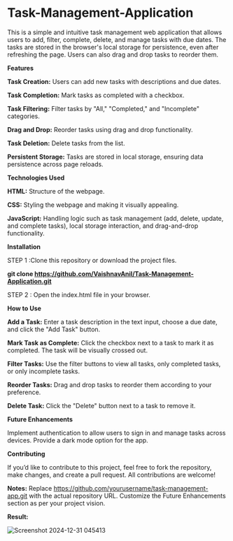 # Task-Management-Application

This is a simple and intuitive task management web application that allows users to add, filter, complete, delete, and manage tasks with due dates. The tasks are stored in the browser's local storage for persistence, even after refreshing the page. Users can also drag and drop tasks to reorder them.

**Features**

**Task Creation:** Users can add new tasks with descriptions and due dates.

**Task Completion:** Mark tasks as completed with a checkbox.

**Task Filtering:** Filter tasks by "All," "Completed," and "Incomplete" categories.

**Drag and Drop:** Reorder tasks using drag and drop functionality.

**Task Deletion:** Delete tasks from the list.

**Persistent Storage:** Tasks are stored in local storage, ensuring data persistence across page reloads.

**Technologies Used**

**HTML:** Structure of the webpage.

**CSS:** Styling the webpage and making it visually appealing.

**JavaScript:** Handling logic such as task management (add, delete, update, and complete tasks), local storage interaction, and drag-and-drop functionality.

**Installation**

STEP 1 :Clone this repository or download the project files.

**git clone https://github.com/VaishnavAnil/Task-Management-Application.git**

STEP 2 : Open the index.html file in your browser.

**How to Use**

**Add a Task:** Enter a task description in the text input, choose a due date, and click the "Add Task" button.

**Mark Task as Complete:** Click the checkbox next to a task to mark it as completed. The task will be visually crossed out.

**Filter Tasks:** Use the filter buttons to view all tasks, only completed tasks, or only incomplete tasks.

**Reorder Tasks:** Drag and drop tasks to reorder them according to your preference.

**Delete Task:** Click the "Delete" button next to a task to remove it.

**Future Enhancements**

Implement authentication to allow users to sign in and manage tasks across devices.
Provide a dark mode option for the app.

**Contributing**

If you’d like to contribute to this project, feel free to fork the repository, make changes, and create a pull request. All contributions are welcome!

**Notes:**
Replace https://github.com/yourusername/task-management-app.git with the actual repository URL.
Customize the Future Enhancements section as per your project vision.

**Result:** 

![Screenshot 2024-12-31 045413](https://github.com/user-attachments/assets/c6dcccea-dc68-4ee3-86f9-06a54fe05b68)

